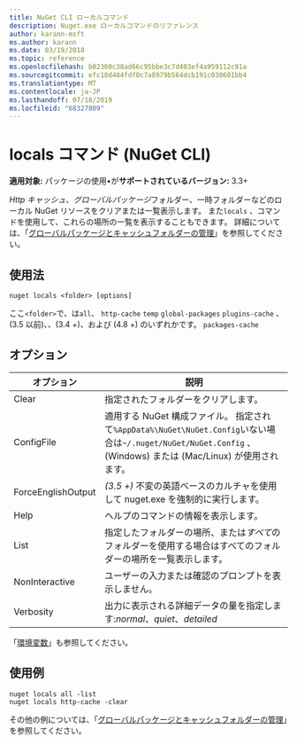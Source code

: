 ```yaml
---
title: NuGet CLI ローカルコマンド
description: Nuget.exe ローカルコマンドのリファレンス
author: karann-msft
ms.author: karann
ms.date: 03/19/2018
ms.topic: reference
ms.openlocfilehash: b02360c38ad66c95bbe3c7d403ef4a959112c91a
ms.sourcegitcommit: efc18d484fdf0c7a8979b564dcb191c030601bb4
ms.translationtype: MT
ms.contentlocale: ja-JP
ms.lasthandoff: 07/18/2019
ms.locfileid: "68327809"
---
```

# <a name="locals-command-nuget-cli"></a>locals コマンド (NuGet CLI)

**適用対象:** パッケージの使用&bullet;が**サポートされているバージョン:** 3.3+

*Http キャッシュ*、*グローバルパッケージ*フォルダー、一時フォルダーなどのローカル NuGet リソースをクリアまたは一覧表示します。 また`locals` 、コマンドを使用して、これらの場所の一覧を表示することもできます。 詳細については、「[グローバルパッケージとキャッシュフォルダーの管理](../../consume-packages/managing-the-global-packages-and-cache-folders.md)」を参照してください。

## <a name="usage"></a>使用法

```cli
nuget locals <folder> [options]
```

ここ`<folder>`で、は`all`、 `http-cache` `temp`  `global-packages` `plugins-cache`  、(3.5 以前)、、(3.4 +)、および (4.8 +) のいずれかです。 `packages-cache`

## <a name="options"></a>オプション

| オプション | 説明 |
| --- | --- |
| Clear | 指定されたフォルダーをクリアします。 |
| ConfigFile | 適用する NuGet 構成ファイル。 指定されて`%AppData%\NuGet\NuGet.Config`いない場合は`~/.nuget/NuGet/NuGet.Config` 、(Windows) または (Mac/Linux) が使用されます。|
| ForceEnglishOutput | *(3.5 +)* 不変の英語ベースのカルチャを使用して nuget.exe を強制的に実行します。 |
| Help | ヘルプのコマンドの情報を表示します。 |
| List | 指定したフォルダーの場所、または*すべて*のフォルダーを使用する場合はすべてのフォルダーの場所を一覧表示します。 |
| NonInteractive | ユーザーの入力または確認のプロンプトを表示しません。 |
| Verbosity | 出力に表示される詳細データの量を指定します:*normal*、*quiet*、*detailed* |

「[環境変数](cli-ref-environment-variables.md)」も参照してください。

## <a name="examples"></a>使用例

```cli
nuget locals all -list
nuget locals http-cache -clear
```

その他の例については、「[グローバルパッケージとキャッシュフォルダーの管理](../../consume-packages/managing-the-global-packages-and-cache-folders.md)」を参照してください。
